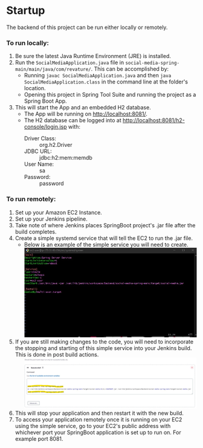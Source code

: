# Startup

The backend of this project can be run either locally or remotely.

<h3>To run locally:</h3>
<ol type="1">
  <li>Be sure the latest Java Runtime Environment (JRE) is installed.</li>
  <li>Run the <code>SocialMediaApplication.java</code> file in <code>social-media-spring-main/main/java/com/revature/</code>. This can be accomplished by:
    <ul>
      <li>Running <code>javac SocialMediaApplication.java</code> and then <code>java SocialMediaApplication.class</code> in the command line at the folder's location.</li>
      <li>Opening this project in Spring Tool Suite and running the project as a Spring Boot App.
    </ul>
  </li>
  <li>This will start the App and an embedded H2 database.
    <ul>
      <li>The App will be running on <a href="http://localhost:8081/">http://localhost:8081/</a>.</li>
      <li>The H2 database can be logged into at <a href="http://localhost:8081/h2-console/login.jsp">http://localhost:8081/h2-console/login.jsp</a> with:
        <dl>
          <dt>Driver Class:</dt>
          <dd>org.h2.Driver</dd>
          <dt>JDBC URL:</dt>
          <dd>jdbc:h2:mem:memdb</dd>
          <dt>User Name:</dt>
          <dd>sa</dd>
          <dt>Password:</dt>
          <dd>password</dd>
</ol>

<h3>To run remotely:</h3>
<ol type="1">
<li>Set up your Amazon EC2 Instance.
<li>Set up your Jenkins pipeline.
<li>Take note of where Jenkins places SpringBoot project's .jar file after the build completes.
<li>Create a simple systemd service that will tell the EC2 to run the .jar file.
<ul>
<li>Below is an example of the simple service you will need to create.
<img src="Spring-Service.jpg">
</ul>
<li>If you are still making changes to the code, you will need to incorporate the stopping and starting of this simple service into your Jenkins build.  This is done in post build actions.
  <ul>
  <img src="postbuild.jpg">
  </ul>
<li>This will stop your application and then restart it with the new build.
<li>To access your application remotely once it is running on your EC2 using the simple service, go to your EC2's public address with whichever port your SpringBoot application is set up to run on.  For example port 8081.

